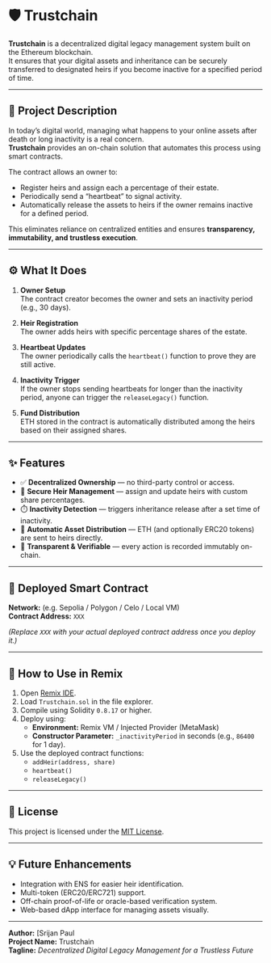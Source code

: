 # 🛡️ Trustchain

**Trustchain** is a decentralized digital legacy management system built on the Ethereum blockchain.  
It ensures that your digital assets and inheritance can be securely transferred to designated heirs if you become inactive for a specified period of time.

---

## 🧩 Project Description

In today’s digital world, managing what happens to your online assets after death or long inactivity is a real concern.  
**Trustchain** provides an on-chain solution that automates this process using smart contracts.  

The contract allows an owner to:
- Register heirs and assign each a percentage of their estate.
- Periodically send a “heartbeat” to signal activity.
- Automatically release the assets to heirs if the owner remains inactive for a defined period.

This eliminates reliance on centralized entities and ensures **transparency, immutability, and trustless execution**.

---

## ⚙️ What It Does

1. **Owner Setup**  
   The contract creator becomes the owner and sets an inactivity period (e.g., 30 days).

2. **Heir Registration**  
   The owner adds heirs with specific percentage shares of the estate.

3. **Heartbeat Updates**  
   The owner periodically calls the `heartbeat()` function to prove they are still active.

4. **Inactivity Trigger**  
   If the owner stops sending heartbeats for longer than the inactivity period, anyone can trigger the `releaseLegacy()` function.

5. **Fund Distribution**  
   ETH stored in the contract is automatically distributed among the heirs based on their assigned shares.

---

## ✨ Features

- ✅ **Decentralized Ownership** — no third-party control or access.  
- 🔐 **Secure Heir Management** — assign and update heirs with custom share percentages.  
- ⏱️ **Inactivity Detection** — triggers inheritance release after a set time of inactivity.  
- 💸 **Automatic Asset Distribution** — ETH (and optionally ERC20 tokens) are sent to heirs directly.  
- 📜 **Transparent & Verifiable** — every action is recorded immutably on-chain.  

---

## 🚀 Deployed Smart Contract

**Network:** (e.g. Sepolia / Polygon / Celo / Local VM)  
**Contract Address:** `XXX`

*(Replace `XXX` with your actual deployed contract address once you deploy it.)*

---

## 🧠 How to Use in Remix

1. Open [Remix IDE](https://remix.ethereum.org/).  
2. Load `Trustchain.sol` in the file explorer.  
3. Compile using Solidity `0.8.17` or higher.  
4. Deploy using:
   - **Environment:** Remix VM / Injected Provider (MetaMask)
   - **Constructor Parameter:** `_inactivityPeriod` in seconds (e.g., `86400` for 1 day).
5. Use the deployed contract functions:
   - `addHeir(address, share)`
   - `heartbeat()`
   - `releaseLegacy()`

---

## 🧾 License

This project is licensed under the [MIT License](https://opensource.org/licenses/MIT).

---

## 💡 Future Enhancements

- Integration with ENS for easier heir identification.  
- Multi-token (ERC20/ERC721) support.  
- Off-chain proof-of-life or oracle-based verification system.  
- Web-based dApp interface for managing assets visually.

---

**Author:** [Srijan Paul  
**Project Name:** Trustchain  
**Tagline:** *Decentralized Digital Legacy Management for a Trustless Future*
